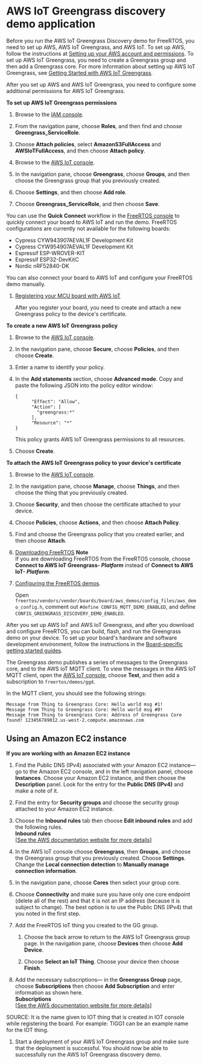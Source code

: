 # AWS IoT Greengrass discovery demo application<a name="gg-demo"></a>

Before you run the AWS IoT Greengrass Discovery demo for FreeRTOS, you need to set up AWS, AWS IoT Greengrass, and AWS IoT\. To set up AWS, follow the instructions at [Setting up your AWS account and permissions](freertos-prereqs.md#freertos-account-and-permissions)\. To set up AWS IoT Greengrass, you need to create a Greengrass group and then add a Greengrass core\. For more information about setting up AWS IoT Greengrass, see [Getting Started with AWS IoT Greengrass](https://docs.aws.amazon.com/greengrass/latest/developerguide/gg-gs.html)\. 

After you set up AWS and AWS IoT Greengrass, you need to configure some additional permissions for AWS IoT Greengrass\.

**To set up AWS IoT Greengrass permissions**

1. Browse to the [IAM console](https://console.aws.amazon.com/iam/home)\.

1. From the navigation pane, choose **Roles**, and then find and choose **Greengrass\_ServiceRole**\.

1. Choose **Attach policies**, select **AmazonS3FullAccess** and **AWSIoTFullAccess**, and then choose **Attach policy**\.

1. Browse to the [AWS IoT console](https://console.aws.amazon.com/iotv2/)\.

1. In the navigation pane, choose **Greengrass**, choose **Groups**, and then choose the Greengrass group that you previously created\.

1. Choose **Settings**, and then choose **Add role**\.

1. Choose **Greengrass\_ServiceRole**, and then choose **Save**\.

You can use the **Quick Connect** workflow in the [FreeRTOS console](https://console.aws.amazon.com/freertos) to quickly connect your board to AWS IoT and run the demo\. FreeRTOS configurations are currently not available for the following boards:
+ Cypress CYW943907AEVAL1F Development Kit
+ Cypress CYW954907AEVAL1F Development Kit
+ Espressif ESP\-WROVER\-KIT
+ Espressif ESP32\-DevKitC
+ Nordic nRF52840\-DK

You can also connect your board to AWS IoT and configure your FreeRTOS demo manually\.

1. [Registering your MCU board with AWS IoT](freertos-prereqs.md#get-started-freertos-thing)

   After you register your board, you need to create and attach a new Greengrass policy to the device's certificate\.

**To create a new AWS IoT Greengrass policy**

   1. Browse to the [AWS IoT console](https://console.aws.amazon.com/iotv2/)\.

   1. In the navigation pane, choose **Secure**, choose **Policies**, and then choose **Create**\.

   1. Enter a name to identify your policy\.

   1. In the **Add statements** section, choose **Advanced mode**\. Copy and paste the following JSON into the policy editor window:

      ```
      {
            "Effect": "Allow",
            "Action": [
              "greengrass:*"
            ],
            "Resource": "*"
      }
      ```

      This policy grants AWS IoT Greengrass permissions to all resources\.

   1. Choose **Create**\.

**To attach the AWS IoT Greengrass policy to your device's certificate**

   1. Browse to the [AWS IoT console](https://console.aws.amazon.com/iotv2/)\.

   1. In the navigation pane, choose **Manage**, choose **Things**, and then choose the thing that you previously created\.

   1. Choose **Security**, and then choose the certificate attached to your device\.

   1. Choose **Policies**, choose **Actions**, and then choose **Attach Policy**\.

   1. Find and choose the Greengrass policy that you created earlier, and then choose **Attach**\.

1. [Downloading FreeRTOS](freertos-prereqs.md#freertos-download)
**Note**  
If you are downloading FreeRTOS from the FreeRTOS console, choose **Connect to AWS IoT Greengrass\- *Platform*** instead of **Connect to AWS IoT\- *Platform***\.

1. [Configuring the FreeRTOS demos](freertos-prereqs.md#freertos-configure)\.

   Open `freertos/vendors/vendor/boards/board/aws_demos/config_files/aws_demo_config.h`, comment out `#define CONFIG_MQTT_DEMO_ENABLED`, and define `CONFIG_GREENGRASS_DISCOVERY_DEMO_ENABLED`\.

After you set up AWS IoT and AWS IoT Greengrass, and after you download and configure FreeRTOS, you can build, flash, and run the Greengrass demo on your device\. To set up your board's hardware and software development environment, follow the instructions in the [Board\-specific getting started guides](getting-started-guides.md)\.

The Greengrass demo publishes a series of messages to the Greengrass core, and to the AWS IoT MQTT client\. To view the messages in the AWS IoT MQTT client, open the [AWS IoT console](https://console.aws.amazon.com/iotv2/), choose **Test**, and then add a subscription to `freertos/demos/ggd`\.

In the MQTT client, you should see the following strings:

```
Message from Thing to Greengrass Core: Hello world msg #1!
Message from Thing to Greengrass Core: Hello world msg #0!
Message from Thing to Greengrass Core: Address of Greengrass Core found! 123456789012.us-west-2.compute.amazonaws.com
```

## Using an Amazon EC2 instance<a name="gg-demo-ec2"></a>

**If you are working with an Amazon EC2 instance**

1. Find the Public DNS \(IPv4\) associated with your Amazon EC2 instance— go to the Amazon EC2 console, and in the left navigation panel, choose **Instances**\. Choose your Amazon EC2 instance, and then choose the **Description** panel\. Look for the entry for the **Public DNS \(IPv4\)** and make a note of it\.

1. Find the entry for **Security groups** and choose the security group attached to your Amazon EC2 instance\.

1. Choose the **Inbound rules** tab then choose **Edit inbound rules** and add the following rules\.  
**Inbound rules**    
[\[See the AWS documentation website for more details\]](http://docs.aws.amazon.com/freertos/latest/userguide/gg-demo.html)

1. In the AWS IoT console choose **Greengrass**, then **Groups**, and choose the Greengrass group that you previously created\. Choose **Settings**\. Change the **Local connection detection** to **Manually manage connection information**\.

1. In the navigation pane, choose **Cores** then select your group core\.

1. Choose **Connectivity** and make sure you have only one core endpoint \(delete all of the rest\) and that it is not an IP address \(because it is subject to change\)\. The best option is to use the Public DNS \(IPv4\) that you noted in the first step\.

1. Add the FreeRTOS IoT thing you created to the GG group\.

   1. Choose the back arrow to return to the AWS IoT Greengrass group page\. In the navigation pane, choose **Devices** then choose **Add Device**\.

   1. Choose **Select an IoT Thing**\. Choose your device then choose **Finish**\.

1. Add the necessary subscriptions— in the **Greengrass Group** page, choose **Subscriptions** then choose **Add Subscription** and enter information as shown here\.  
**Subscriptions**    
[\[See the AWS documentation website for more details\]](http://docs.aws.amazon.com/freertos/latest/userguide/gg-demo.html)

SOURCE: It is the name given to IOT thing that is created in IOT console while registering the board. For example: TIGG1 can be an example name for the IOT thing.

1. Start a deployment of your AWS IoT Greengrass group and make sure that the deployment is successful\. You should now be able to successfully run the AWS IoT Greengrass discovery demo\.
